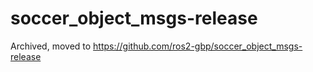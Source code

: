 # soccer_object_msgs-release

Archived, moved to https://github.com/ros2-gbp/soccer_object_msgs-release
